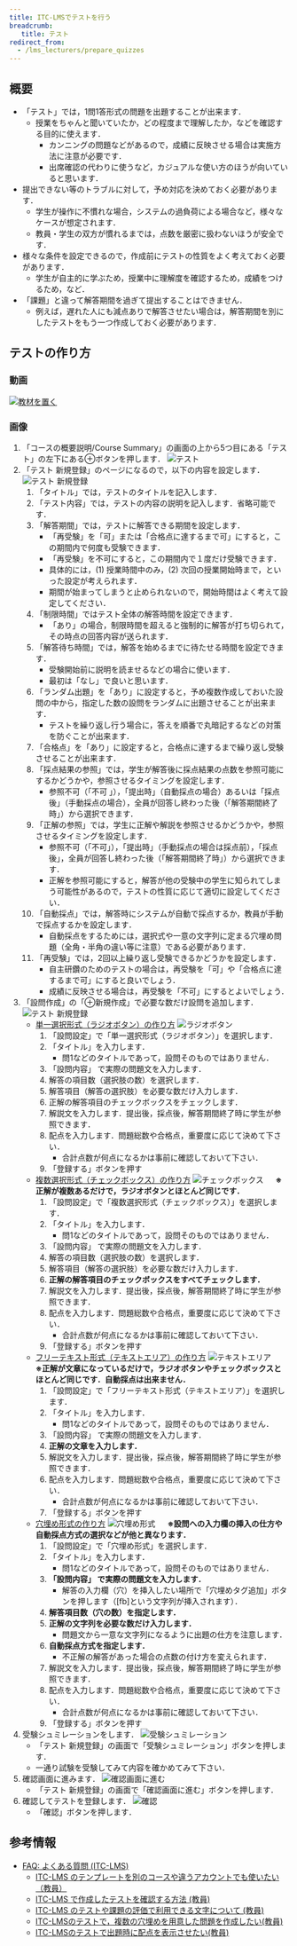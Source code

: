 ```yaml
---
title: ITC-LMSでテストを行う
breadcrumb:
   title: テスト
redirect_from:
  - /lms_lecturers/prepare_quizzes
---
```


## 概要
* 「テスト」では，1問1答形式の問題を出題することが出来ます．
  * 授業をちゃんと聞いていたか，どの程度まで理解したか，などを確認する目的に使えます．
    * カンニングの問題などがあるので，成績に反映させる場合は実施方法に注意が必要です．
    * 出席確認の代わりに使うなど，カジュアルな使い方のほうが向いていると思います．
* 提出できない等のトラブルに対して，予め対応を決めておく必要があります．
  * 学生が操作に不慣れな場合，システムの過負荷による場合など，様々なケースが想定されます．
  * 教員・学生の双方が慣れるまでは，点数を厳密に扱わないほうが安全です．
* 様々な条件を設定できるので，作成前にテストの性質をよく考えておく必要があります．
  * 学生が自主的に学ぶため，授業中に理解度を確認するため，成績をつけるため，など．
* 「課題」と違って解答期間を過ぎて提出することはできません．
  * 例えば，遅れた人にも減点ありで解答させたい場合は，解答期間を別にしたテストをもう一つ作成しておく必要があります．



## テストの作り方

### 動画

[![教材を置く](https://img.youtube.com/vi/jJiEu22byGg/0.jpg)](https://www.youtube.com/watch?v=jJiEu22byGg)

### 画像

1. 「コースの概要説明/Course Summary」の画面の上から5つ目にある「テスト」の左下にある⊕ボタンを押します．
![テスト](quiz1.png)
1. 「テスト 新規登録」のページになるので，以下の内容を設定します．
![テスト 新規登録](quiz2.png)
   1. 「タイトル」では，テストのタイトルを記入します．
   1. 「テスト内容」では，テストの内容の説明を記入します．省略可能です．
   1. 「解答期間」では，テストに解答できる期間を設定します．
      - 「再受験」を「可」または「合格点に達するまで可」にすると，この期間内で何度も受験できます．
      - 「再受験」を不可にすると，この期間内で１度だけ受験できます．
      - 具体的には，(1) 授業時間中のみ，(2) 次回の授業開始時まで，といった設定が考えられます．
      - 期間が始まってしまうと止められないので，開始時間はよく考えて設定してください．
   1. 「制限時間」ではテスト全体の解答時間を設定できます．
      - 「あり」の場合，制限時間を超えると強制的に解答が打ち切られて，その時点の回答内容が送られます．
   1. 「解答待ち時間」では，解答を始めるまでに待たせる時間を設定できます．
      - 受験開始前に説明を読ませるなどの場合に使います．
      - 最初は「なし」で良いと思います．
   1. 「ランダム出題」を「あり」に設定すると，予め複数作成しておいた設問の中から，指定した数の設問をランダムに出題させることが出来ます．
      - テストを繰り返し行う場合に，答えを順番で丸暗記するなどの対策を防ぐことが出来ます．
   1. 「合格点」を「あり」に設定すると，合格点に達するまで繰り返し受験させることが出来ます．
   1. 「採点結果の参照」では，学生が解答後に採点結果の点数を参照可能にするかどうかや，参照させるタイミングを設定します．
      - 参照不可（「不可 」），「提出時」（自動採点の場合）あるいは「採点後」（手動採点の場合），全員が回答し終わった後（「解答期間終了時」）から選択できます．
   1. 「正解の参照」では，学生に正解や解説を参照させるかどうかや，参照させるタイミングを設定します．
      - 参照不可（「不可」），「提出時」（手動採点の場合は採点前），「採点後」，全員が回答し終わった後（「解答期間終了時」）から選択できます．
      - 正解を参照可能にすると，解答が他の受験中の学生に知られてしまう可能性があるので，テストの性質に応じて適切に設定してください．
   1. 「自動採点」では，解答時にシステムが自動で採点するか，教員が手動で採点するかを設定します．
       - 自動採点をするためには，選択式や一意の文字列に定まる穴埋め問題（全角・半角の違い等に注意）である必要があります．
   1. 「再受験」では，2回以上繰り返し受験できるかどうかを設定します．
       - 自主研鑽のためのテストの場合は，再受験を「可」や「合格点に達するまで可」にすると良いでしょう．
       - 成績に反映させる場合は，再受験を「不可」にするとよいでしょう．
1. 「設問作成」の「⊕新規作成」で必要な数だけ設問を追加します．
![テスト 新規登録](quiz3.png)
   - <u>単一選択形式（ラジオボタン）の作り方</u>
      ![ラジオボタン](quiz4.png)
      1. 「設問設定」で「単一選択形式（ラジオボタン）」を選択します．
      1. 「タイトル」を入力します．
      	 - 問1などのタイトルであって，設問そのものではありません．
      1. 「設問内容」 で実際の問題文を入力します．
      1. 解答の項目数（選択肢の数）を選択します．
      1. 解答項目（解答の選択肢）を必要な数だけ入力します．
      1. 正解の解答項目のチェックボックスをチェックします．
      1. 解説文を入力します．提出後，採点後，解答期間終了時に学生が参照できます．
      1. 配点を入力します．問題総数や合格点，重要度に応じて決めて下さい．
      	 - 合計点数が何点になるかは事前に確認しておいて下さい．
      1. 「登録する」ボタンを押す
   -  <u>複数選択形式（チェックボックス）の作り方</u>
      ![チェックボックス](quiz5.png)
      　 <b>※正解が複数あるだけで，ラジオボタンとほとんど同じです．</b>
      1. 「設問設定」で「複数選択形式（チェックボックス）」を選択します．
      1. 「タイトル」を入力します．
      	 - 問1などのタイトルであって，設問そのものではありません．
      1. 「設問内容」 で実際の問題文を入力します．
      1. 解答の項目数（選択肢の数）を選択します．
      1. 解答項目（解答の選択肢）を必要な数だけ入力します．
      1. <b>正解の解答項目のチェックボックスをすべてチェックします．</b>
      1. 解説文を入力します．提出後，採点後，解答期間終了時に学生が参照できます．
      1. 配点を入力します．問題総数や合格点，重要度に応じて決めて下さい．
      	 - 合計点数が何点になるかは事前に確認しておいて下さい．
      1. 「登録する」ボタンを押す
   -  <u>フリーテキスト形式（テキストエリア）の作り方</u>
      ![テキストエリア](quiz6.png)
   　 <b>※正解が文章になっているだけで，ラジオボタンやチェックボックスとほとんど同じです．自動採点は出来ません．</b>
      1. 「設問設定」で「フリーテキスト形式（テキストエリア）」を選択します．
      1. 「タイトル」を入力します．
      	 - 問1などのタイトルであって，設問そのものではありません．
      1. 「設問内容」 で実際の問題文を入力します．
      1. <b>正解の文章を入力します．</b>
      1. 解説文を入力します．提出後，採点後，解答期間終了時に学生が参照できます．
      1. 配点を入力します．問題総数や合格点，重要度に応じて決めて下さい．
      	 - 合計点数が何点になるかは事前に確認しておいて下さい．
      1. 「登録する」ボタンを押す
   - <u>穴埋め形式の作り方</u>
      ![穴埋め形式](quiz7.png)
   　 <b>※設問への入力欄の挿入の仕方や自動採点方式の選択などが他と異なります．</b>
      1. 「設問設定」で「穴埋め形式」を選択します．
      1. 「タイトル」を入力します．
      	 - 問1などのタイトルであって，設問そのものではありません．
      1. <b>「設問内容」 で実際の問題文を入力します．</b>
         - 解答の入力欄（穴）を挿入したい場所で「穴埋めタグ追加」ボタンを押します（[fb]という文字列が挿入されます）．
      1. <b>解答項目数（穴の数）を指定します．</b>
      1. <b>正解の文字列を必要な数だけ入力します．</b>
         - 問題文から一意な文字列になるように出題の仕方を注意します．
      1. <b>自動採点方式を指定します．</b>
         - 不正解の解答があった場合の点数の付け方を変えられます．
      1. 解説文を入力します．提出後，採点後，解答期間終了時に学生が参照できます．
      1. 配点を入力します．問題総数や合格点，重要度に応じて決めて下さい．
      	 - 合計点数が何点になるかは事前に確認しておいて下さい．
      1. 「登録する」ボタンを押す
1. 受験シュミレーションをします．
![受験シュミレーション](quiz8.png)
   - 「テスト 新規登録」の画面で「受験シュミレーション」ボタンを押します．
   - 一通り試験を受験してみて内容を確かめてみて下さい．
1. 確認画面に進みます．
![確認画面に進む](quiz9.png)
   - 「テスト 新規登録」の画面で「確認画面に進む」ボタンを押します．
1. 確認してテストを登録します．
![確認](quiz10.png)
   - 「確認」ボタンを押します．



## 参考情報

* <a href="https://www.ecc.u-tokyo.ac.jp/itc-lms/faq.html">FAQ: よくある質問 (ITC-LMS)</a>
  * <a href="https://www.ecc.u-tokyo.ac.jp/announcement/2015/04/08_2029.html">ITC-LMS のテンプレートを別のコースや違うアカウントでも使いたい （教員）</a>
  * <a href="https://www.ecc.u-tokyo.ac.jp/announcement/2014/04/10_1858.html">ITC-LMS で作成したテストを確認する方法 (教員)</a>
  * <a href="https://www.ecc.u-tokyo.ac.jp/announcement/2014/04/23_1889.html">ITC-LMS のテストや課題の評価で利用できる文字について (教員)</a>
  * <a href="https://www.ecc.u-tokyo.ac.jp/announcement/2014/04/23_1888.html">ITC-LMSのテストで，複数の穴埋めを用意した問題を作成したい(教員)</a>
  * <a href="https://www.ecc.u-tokyo.ac.jp/announcement/2014/04/23_1890.html">ITC-LMSのテストで出題時に配点を表示させたい(教員)</a>
